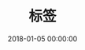 ---
title: 标签
date: 2018-01-05 00:00:00
type: "tags"
top_img: https://gcore.jsdelivr.net/gh/SUNYunZeng/sources/img/blog_jupter.png
---